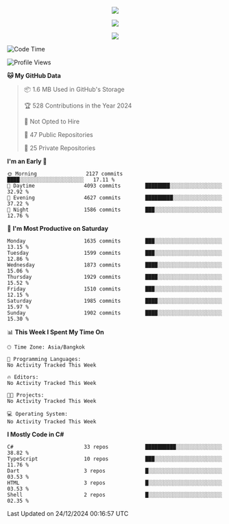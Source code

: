 <p align="center">
  <a href="say-hi.gif"> 
    <img align="center" src="say-hi.gif"/>
  </a>
</p>
<p align="center">
  <a href="https://github.com/htthinh1999">
    <img align="center" src="https://github-readme-stats-kappa-pink.vercel.app/api?username=htthinh1999&show_icons=true&count_private=true&theme=dracula"/>
  </a>
</p>
<p align="center">
  <a href="https://github.com/htthinh1999">
    <img src="https://github-readme-stats-kappa-pink.vercel.app/api/top-langs/?username=htthinh1999&layout=compact&langs_count=6&count_private=true&hide=tsql,hlsl,glsl,shaderlab&theme=dracula"/>
  </a>
</p>

<!--START_SECTION:waka-->
![Code Time](http://img.shields.io/badge/Code%20Time-0%20secs-blue)

![Profile Views](http://img.shields.io/badge/Profile%20Views-1-blue)

**🐱 My GitHub Data** 

> 📦 1.6 MB Used in GitHub's Storage 
 > 
> 🏆 528 Contributions in the Year 2024
 > 
> 🚫 Not Opted to Hire
 > 
> 📜 47 Public Repositories 
 > 
> 🔑 25 Private Repositories 
 > 
**I'm an Early 🐤** 

```text
🌞 Morning                2127 commits        ████░░░░░░░░░░░░░░░░░░░░░   17.11 % 
🌆 Daytime                4093 commits        ████████░░░░░░░░░░░░░░░░░   32.92 % 
🌃 Evening                4627 commits        █████████░░░░░░░░░░░░░░░░   37.22 % 
🌙 Night                  1586 commits        ███░░░░░░░░░░░░░░░░░░░░░░   12.76 % 
```
📅 **I'm Most Productive on Saturday** 

```text
Monday                   1635 commits        ███░░░░░░░░░░░░░░░░░░░░░░   13.15 % 
Tuesday                  1599 commits        ███░░░░░░░░░░░░░░░░░░░░░░   12.86 % 
Wednesday                1873 commits        ████░░░░░░░░░░░░░░░░░░░░░   15.06 % 
Thursday                 1929 commits        ████░░░░░░░░░░░░░░░░░░░░░   15.52 % 
Friday                   1510 commits        ███░░░░░░░░░░░░░░░░░░░░░░   12.15 % 
Saturday                 1985 commits        ████░░░░░░░░░░░░░░░░░░░░░   15.97 % 
Sunday                   1902 commits        ████░░░░░░░░░░░░░░░░░░░░░   15.30 % 
```


📊 **This Week I Spent My Time On** 

```text
🕑︎ Time Zone: Asia/Bangkok

💬 Programming Languages: 
No Activity Tracked This Week

🔥 Editors: 
No Activity Tracked This Week

🐱‍💻 Projects: 
No Activity Tracked This Week

💻 Operating System: 
No Activity Tracked This Week
```

**I Mostly Code in C#** 

```text
C#                       33 repos            ██████████░░░░░░░░░░░░░░░   38.82 % 
TypeScript               10 repos            ███░░░░░░░░░░░░░░░░░░░░░░   11.76 % 
Dart                     3 repos             █░░░░░░░░░░░░░░░░░░░░░░░░   03.53 % 
HTML                     3 repos             █░░░░░░░░░░░░░░░░░░░░░░░░   03.53 % 
Shell                    2 repos             █░░░░░░░░░░░░░░░░░░░░░░░░   02.35 % 
```




 Last Updated on 24/12/2024 00:16:57 UTC
<!--END_SECTION:waka-->
